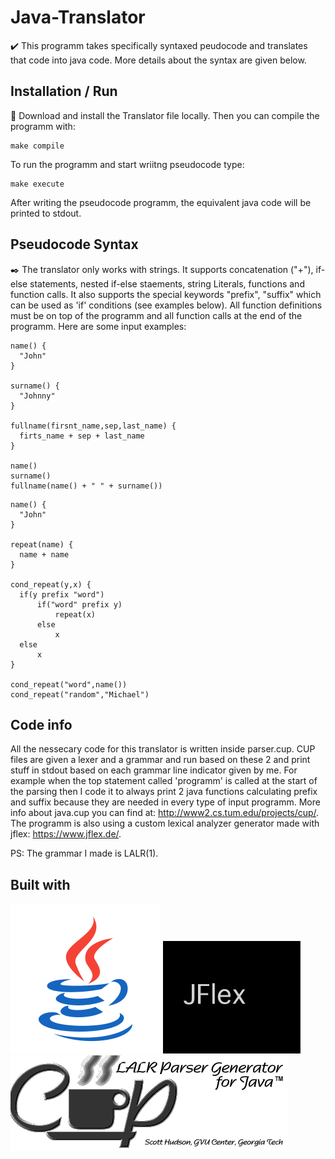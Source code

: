 # Java-Translator
✔️ This programm takes specifically syntaxed peudocode and translates that code into java code. More details about the syntax are given below.

## Installation / Run
🔨 Download and install the Translator file locally. Then you can compile the programm with:
```
make compile
```
To run the programm and start wriitng pseudocode type:
```
make execute
```
After writing the pseudocode programm, the equivalent java code will be printed to stdout.

## Pseudocode Syntax
✒️ The translator only works with strings. It supports concatenation ("+"), if-else statements, nested if-else staements, string Literals, functions and function calls. It also supports the special keywords "prefix", "suffix" which can be used as 'if' conditions (see examples below). All function definitions must be on top of the programm and all function calls at the end of the programm. Here are some input examples:

```
name() {
  "John"
}

surname() {
  "Johnny"
}

fullname(firsnt_name,sep,last_name) {
  firts_name + sep + last_name
}

name()
surname()
fullname(name() + " " + surname())
```
```
name() {
  "John"
}

repeat(name) {
  name + name
}

cond_repeat(y,x) {
  if(y prefix "word")
      if("word" prefix y)
          repeat(x)
      else
          x
  else
      x
}

cond_repeat("word",name())
cond_repeat("random","Michael")

```

## Code info
All the nessecary code for this translator is written inside parser.cup. CUP files are given a lexer and a grammar and run based on these 2 and print stuff in stdout based on each grammar line indicator given by me. For example when the top statement called 'programm' is called at the start of the parsing then I code it to always print 2 java functions calculating prefix and suffix because they are needed in every type of input programm. More info about java.cup you can find at: http://www2.cs.tum.edu/projects/cup/.
The programm is also using a custom lexical analyzer generator made with jflex: https://www.jflex.de/. <br />

PS: The grammar I made is LALR(1). 

## Built with
![](ignore/jv.png)
![](ignore/jflex.PNG) <br />
![](ignore/cup.PNG)
